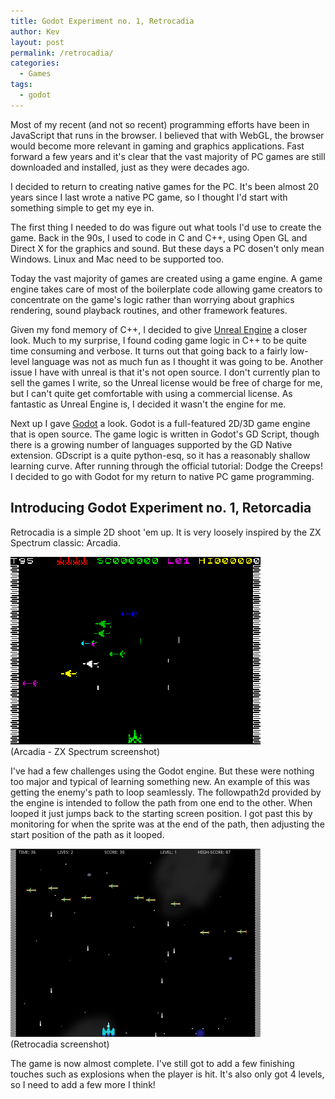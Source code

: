 ```yaml
---
title: Godot Experiment no. 1, Retrocadia
author: Kev
layout: post
permalink: /retrocadia/
categories:
  - Games
tags:
  - godot
---
```


Most of my recent (and not so recent) programming efforts have been in JavaScript that runs in the browser. I believed that with WebGL, the browser would become more relevant in gaming and graphics applications. Fast forward a few years and it's clear that the vast majority of PC games are still downloaded and installed, just as they were decades ago.

I decided to return to creating native games for the PC. It's been almost 20 years since I last wrote a native PC game, so I thought I'd start with something simple to get my eye in.

The first thing I needed to do was figure out what tools I'd use to create the game. Back in the 90s, I used to code in C and C++, using Open GL and Direct X for the graphics and sound. But these days a PC dosen't only mean Windows. Linux and Mac need to be supported too.

Today the vast majority of games are created using a game engine. A game engine takes care of most of the boilerplate code allowing game creators to concentrate on the game's logic rather than worrying about graphics rendering, sound playback routines, and other framework features.

Given my fond memory of C++, I decided to give [Unreal Engine](https://www.unrealengine.com) a closer look. Much to my surprise, I found coding game logic in C++ to be quite time consuming and verbose. It turns out that going back to a fairly low-level language was not as much fun as I thought it was going to be. Another issue I have with unreal is that it's not open source. I don't currently plan to sell the games I write, so the Unreal license would be free of charge for me, but I can't quite get comfortable with using a commercial license. As fantastic as Unreal Engine is, I decided it wasn't the engine for me.

Next up I gave [Godot](https://godotengine.org/) a look. Godot is a full-featured 2D/3D game engine that is open source. The game logic is written in Godot's GD Script, though there is a growing number of languages supported by the GD Native extension. GDscript is a quite python-esq, so it has a reasonably shallow learning curve. After running through the official tutorial: Dodge the Creeps! I decided to go with Godot for my return to native PC game programming.

## Introducing Godot Experiment no. 1, Retorcadia

Retrocadia is a simple 2D shoot 'em up. It is very loosely inspired by the ZX Spectrum classic: Arcadia.

![](/images/arcadia.png)<br />
(Arcadia - ZX Spectrum screenshot)

I've had a few challenges using the Godot engine. But these were nothing too major and typical of learning something new. An example of this was getting the enemy's path to loop seamlessly. The followpath2d provided by the engine is intended to follow the path from one end to the other. When looped it just jumps back to the starting screen position. I got past this by monitoring for when the sprite was at the end of the path, then adjusting the start position of the path as it looped.

![](/images/retrocadia.png)<br />
(Retrocadia screenshot)

The game is now almost complete. I've still got to add a few finishing touches such as explosions when the player is hit. It's also only got 4 levels, so I need to add a few more I think!
